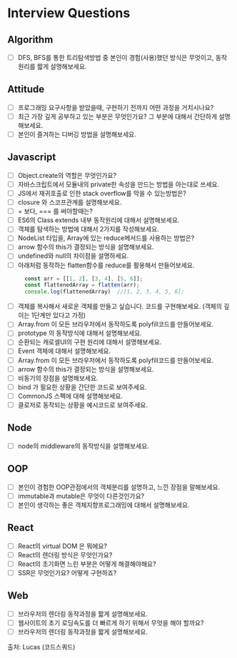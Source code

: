 # Interview Questions

## Algorithm
- [ ] DFS, BFS를 통한 트리탐색방법 중 본인이 경험(사용)했던 방식은 무엇이고, 동작원리를 짧게 설명해보세요.

## Attitude
- [ ] 프로그래밍 요구사항을 받았을때, 구현하기 전까지 어떤 과정을 거치시나요?
- [ ] 최근 가장 깊게 공부하고 있는 부분은 무엇인가요? 그 부분에 대해서 간단하게 설명해보세요.
- [ ] 본인이 즐겨하는 디버깅 방법을 설명해보세요.

## Javascript
- [ ] Object.create의 역할은 무엇인가요?
- [ ] 자바스크립트에서 모듈내의 private한 속성을 만드는 방법을 아는대로 쓰세요.
- [ ] JS에서 재귀호출로 인한 stack overflow를 막을 수 있는방법은?
- [ ] closure 와 스코프관계를 설명해보세요.
- [ ] = 보다, === 를 써야할때는?
- [ ] ES6의 Class extends 내부 동작원리에 대해서 설명해보세요.
- [ ] 객체를 탐색하는 방법에 대해서 2가지를 작성해보세요.
- [ ] NodeList 타입을, Array에 있는 reduce메서드를 사용하는 방법은?
- [ ] arrow 함수의 this가 결정되는 방식을 설명해보세요.
- [ ] undefined와 null의 차이점을 설명하세요.
- [ ] 아래처럼 동작하는 flatten함수를 reduce를 활용해서 만들어보세요.
    ```js
      const arr = [[1, 2], [3, 4], [5, 6]];
      const flattenedArray = flatten(arr);
      console.log(flattenedArray)  //[1, 2, 3, 4, 5, 6];
    ```
- [ ] 객체를 복사해서 새로운 객체를 만들고 싶습니다. 코드를 구현해보세요. (객체의 깊이는 1단계만 있다고 가정)
- [ ] Array.from 이 모든 브라우저에서 동작하도록 polyfill코드를 만들어보세요.
- [ ] prototype 의 동작방식에 대해서 설명해보세요.
- [ ] 순환되는 캐로셀UI의 구현 원리에 대해서 설명해보세요.
- [ ] Event 객체에 대해서 설명해보세요.
- [ ] Array.from 이 모든 브라우저에서 동작하도록 polyfill코드를 만들어보세요.
- [ ] arrow 함수의 this가 결정되는 방식을 설명해보세요.
- [ ] 비동기의 장점을 설명해보세요.
- [ ] bind 가 필요한 상황을 간단한 코드로 보여주세요.
- [ ] CommonJS 스펙에 대해 설명해보세요.
- [ ] 클로저로 동작되는 상황을 예시코드로 보여주세요.

## Node
- [ ] node의 middleware의 동작방식을 설명해보세요.

## OOP
- [ ] 본인이 경험한 OOP관점에서의 객체분리를 설명하고, 느낀 장점을 말해보세요.
- [ ] immutable과 mutable은 무엇이 다른것인가요?
- [ ] 본인이 생각하는 좋은 객체지향프로그래밍에 대해서 설명해보세요.

## React
- [ ] React의 virtual DOM 은 뭐에요?
- [ ] React의 렌더링 방식은 무엇인가요?
- [ ] React의 초기화면 느린 부분은 어떻게 해결해야해요?
- [ ] SSR은 무엇인가요? 어떻게 구현하죠?

## Web
- [ ] 브라우저의 렌더링 동작과정을 짧게 설명해보세요.
- [ ] 웹사이트의 초기 로딩속도를 더 빠르게 하기 위해서 무엇을 해야 할까요?
- [ ] 브라우저의 렌더링 동작과정을 짧게 설명해보세요.

출처: Lucas (코드스쿼드)